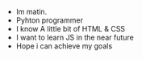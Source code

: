 - Im matin.
- Pyhton programmer
- I know A little bit of HTML & CSS
- I want to learn JS in the near future
- Hope i can achieve my goals
<!---
MaatinFallah/MaatinFallah is a ✨ special ✨ repository because its `README.md` (this file) appears on your GitHub profile.
You can click the Preview link to take a look at your changes.
--->
